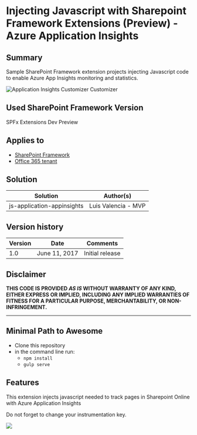 # Injecting Javascript with Sharepoint Framework Extensions (Preview) - Azure Application Insights

## Summary
Sample SharePoint Framework extension projects injecting Javascript code to enable Azure App Insights monitoring and statistics.

![Application Insights Customizer Customizer](http://luisevalencia.com/content/images/2017/06/appinsights-1.png)

## Used SharePoint Framework Version 
SPFx Extensions Dev Preview

## Applies to

* [SharePoint Framework](https://dev.office.com/sharepoint)
* [Office 365 tenant](https://dev.office.com/sharepoint/docs/spfx/set-up-your-development-environment)


## Solution

Solution|Author(s)
--------|---------
js-application-appinsights  | Luis Valencia - MVP

## Version history

Version|Date|Comments
-------|----|--------
1.0|June 11, 2017|Initial release

## Disclaimer
**THIS CODE IS PROVIDED *AS IS* WITHOUT WARRANTY OF ANY KIND, EITHER EXPRESS OR IMPLIED, INCLUDING ANY IMPLIED WARRANTIES OF FITNESS FOR A PARTICULAR PURPOSE, MERCHANTABILITY, OR NON-INFRINGEMENT.**

---

## Minimal Path to Awesome

- Clone this repository
- in the command line run:
  - `npm install`
  - `gulp serve`


## Features
This extension injects javascript needed to track pages in Sharepoint Online with Azure Application Insights

Do not forget to change your instrumentation key.

<img src="https://telemetry.sharepointpnp.com/sp-dev-fx-extensions/samples/readme-template" />